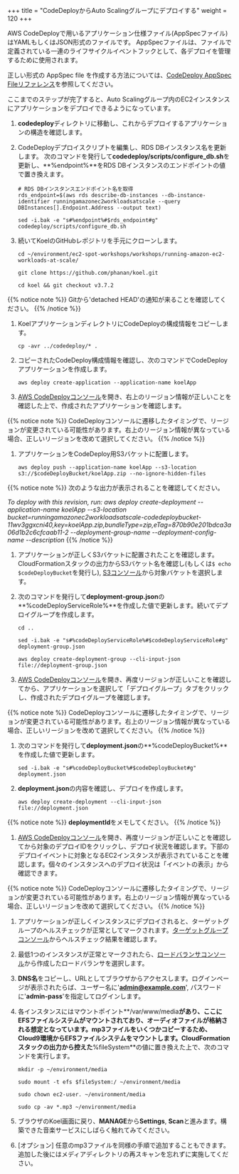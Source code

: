 +++
title = "CodeDeployからAuto Scalingグループにデプロイする"
weight = 120
+++

AWS CodeDeployで用いるアプリケーション仕様ファイル(AppSpecファイル)はYAMLもしくはJSON形式のファイルです。
AppSpecファイルは、ファイルで定義されている一連のライフサイクルイベントフックとして、各デプロイを管理するために使用されます。

正しい形式の AppSpec file を作成する方法については、[CodeDeploy AppSpec Fileリファレンス](https://docs.aws.amazon.com/codedeploy/latest/userguide/reference-appspec-file-structure.html)を参照してください。 

ここまでのステップが完了すると、Auto Scalingグループ内のEC2インスタンスにアプリケーションをデプロイできるようになっています。

1. **codedeploy**ディレクトリに移動し、これからデプロイするアプリケーションの構造を確認します。

1. CodeDeployデプロイスクリプトを編集し、RDS DBインスタンス名を更新します。
次のコマンドを発行して**codedeploy/scripts/configure_db.sh**を更新し、**%endpoint%**をRDS DBインスタンスのエンドポイントの値で置き換えます。

	```
	# RDS DBインスタンスエンドポイント名を取得
	rds_endpoint=$(aws rds describe-db-instances --db-instance-identifier runningamazonec2workloadsatscale --query DBInstances[].Endpoint.Address --output text)

	sed -i.bak -e "s#%endpoint%#$rds_endpoint#g" codedeploy/scripts/configure_db.sh
	```

1. 続いてKoelのGitHubレポジトリを手元にクローンします。

	```
	cd ~/environment/ec2-spot-workshops/workshops/running-amazon-ec2-workloads-at-scale/
	
	git clone https://github.com/phanan/koel.git
	
	cd koel && git checkout v3.7.2
	```
{{% notice note %}}
Gitから'detached HEAD'の通知が来ることを確認してください。
{{% /notice %}}

1. KoelアプリケーションディレクトリにCodeDeployの構成情報をコピーします。

	```
	cp -avr ../codedeploy/* .
	```

1. コピーされたCodeDeploy構成情報を確認し、次のコマンドでCodeDeployアプリケーションを作成します。

	```
	aws deploy create-application --application-name koelApp
	```

1. [AWS CodeDeployコンソール](https://console.aws.amazon.com/codesuite/codedeploy/applications)を開き、右上のリージョン情報が正しいことを確認した上で、作成されたアプリケーションを確認します。

{{% notice note %}}
CodeDeployコンソールに遷移したタイミングで、リージョンが変更されている可能性があります。右上のリージョン情報が異なっている場合、正しいリージョンを改めて選択してください。
{{% /notice %}}


1. アプリケーションをCodeDeploy用S3バケットに配置します。

	```
	aws deploy push --application-name koelApp --s3-location s3://$codeDeployBucket/koelApp.zip --no-ignore-hidden-files
	```
{{% notice note %}}
次のような出力が表示されることを確認してください。

*To deploy with this revision, run: aws deploy create-deployment --application-name koelApp --s3-location bucket=runningamazonec2workloadsatscale-codedeploybucket-11wv3ggxcni40,key=koelApp.zip,bundleType=zip,eTag=870b90e201bdca3a06d1b2c6cfcaab11-2 --deployment-group-name <deployment-group-name> --deployment-config-name <deployment-config-name> --description <description>*
{{% /notice %}}
	
1. アプリケーションが正しくS3バケットに配置されたことを確認します。CloudFormationスタックの出力からS3バケット名を確認し(もしくは`$ echo $codeDeployBucket`を発行し), [S3コンソール](https://s3.console.aws.amazon.com/s3/home)から対象バケットを選択します。

1. 次のコマンドを発行して**deployment-group.json**の**%codeDeployServiceRole%**を作成した値で更新します。続いてデプロイグループを作成します。

	```
	cd ..

	sed -i.bak -e "s#%codeDeployServiceRole%#$codeDeployServiceRole#g" deployment-group.json
	
	aws deploy create-deployment-group --cli-input-json file://deployment-group.json
	```

1. [AWS CodeDeployコンソール](https://console.aws.amazon.com/codesuite/codedeploy/applications)を開き、再度リージョンが正しいことを確認してから、アプリケーションを選択して「デプロイグループ」タブをクリックし、作成されたデプロイグループを確認します。

{{% notice note %}}
CodeDeployコンソールに遷移したタイミングで、リージョンが変更されている可能性があります。右上のリージョン情報が異なっている場合、正しいリージョンを改めて選択してください。
{{% /notice %}}

1. 次のコマンドを発行して**deployment.json**の**%codeDeployBucket%**を作成した値で更新します。

	```
	sed -i.bak -e "s#%codeDeployBucket%#$codeDeployBucket#g" deployment.json
	```

1. **deployment.json**の内容を確認し、デプロイを作成します。

	```
	aws deploy create-deployment --cli-input-json file://deployment.json
	```
{{% notice note %}}
**deploymentId**をメモしてください。
{{% /notice %}}
	
1. [AWS CodeDeployコンソール](https://console.aws.amazon.com/codesuite/codedeploy/deployments)を開き、再度リージョンが正しいことを確認してから対象のデプロイIDをクリックし、デプロイ状況を確認します。下部のデプロイイベントに対象となるEC2インスタンスが表示されていることを確認します。個々のインスタンスへのデプロイ状況は「イベントの表示」から確認できます。

{{% notice note %}}
CodeDeployコンソールに遷移したタイミングで、リージョンが変更されている可能性があります。右上のリージョン情報が異なっている場合、正しいリージョンを改めて選択してください。
{{% /notice %}}

1. アプリケーションが正しくインスタンスにデプロイされると、ターゲットグループのヘルスチェックが正常としてマークされます。[ターゲットグループコンソール](https://console.aws.amazon.com/ec2/v2/home#TargetGroups:sort=targetGroupName)からヘルスチェック結果を確認します。

1. 最低1つのインスタンスが正常とマークされたら、[ロードバランサコンソール](https://console.aws.amazon.com/ec2/v2/home#LoadBalancers:sort=loadBalancerName)から作成したロードバランサを選択します。

1. **DNS名**をコピーし、URLとしてブラウザからアクセスします。ログインページが表示されたらば、ユーザー名に'**admin@example.com**', パスワードに'**admin-pass**'を指定してログインします。

1. 各インスタンスにはマウントポイント**/var/www/media**があり、ここにEFSファイルシステムがマウントされており、オーディオファイルが格納される想定となっています。mp3ファイルをいくつかコピーするため、Cloud9環境からEFSファイルシステムをマウントします。CloudFormationスタックの出力から控えた**%fileSystem**の値に置き換えた上で、次のコマンドを実行します。

	```
	mkdir -p ~/environment/media

	sudo mount -t efs $fileSystem:/ ~/environment/media
	
	sudo chown ec2-user. ~/environment/media
	
	sudo cp -av *.mp3 ~/environment/media
	```	
	
1. ブラウザのKoel画面に戻り、**MANAGE**から**Settings**, **Scan**と進みます。構築できた音楽サービスにしばらく触れてみてください。

1. [オプション] 任意のmp3ファイルを同様の手順で追加することもできます。追加した後にはメディアディレクトリの再スキャンを忘れずに実施してください。

